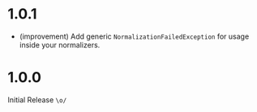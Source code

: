 1.0.1
=====

* (improvement) Add generic `NormalizationFailedException` for usage inside your normalizers.


1.0.0
=====

Initial Release `\o/`
